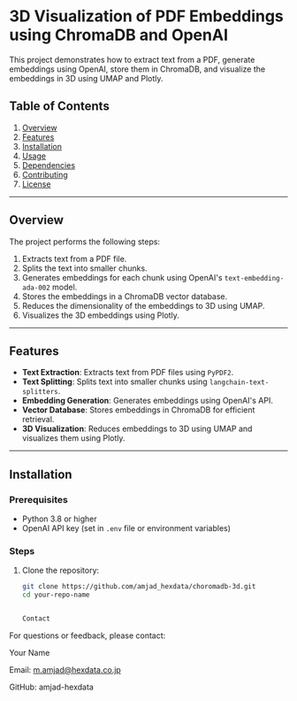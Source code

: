# 3D Visualization of PDF Embeddings using ChromaDB and OpenAI

This project demonstrates how to extract text from a PDF, generate embeddings using OpenAI, store them in ChromaDB, and visualize the embeddings in 3D using UMAP and Plotly.

## Table of Contents
1. [Overview](#overview)
2. [Features](#features)
3. [Installation](#installation)
4. [Usage](#usage)
5. [Dependencies](#dependencies)
6. [Contributing](#contributing)
7. [License](#license)

---

## Overview
The project performs the following steps:
1. Extracts text from a PDF file.
2. Splits the text into smaller chunks.
3. Generates embeddings for each chunk using OpenAI's `text-embedding-ada-002` model.
4. Stores the embeddings in a ChromaDB vector database.
5. Reduces the dimensionality of the embeddings to 3D using UMAP.
6. Visualizes the 3D embeddings using Plotly.

---

## Features
- **Text Extraction**: Extracts text from PDF files using `PyPDF2`.
- **Text Splitting**: Splits text into smaller chunks using `langchain-text-splitters`.
- **Embedding Generation**: Generates embeddings using OpenAI's API.
- **Vector Database**: Stores embeddings in ChromaDB for efficient retrieval.
- **3D Visualization**: Reduces embeddings to 3D using UMAP and visualizes them using Plotly.

---

## Installation

### Prerequisites
- Python 3.8 or higher
- OpenAI API key (set in `.env` file or environment variables)

### Steps
1. Clone the repository:
   ```bash
   git clone https://github.com/amjad_hexdata/choromadb-3d.git
   cd your-repo-name
   
   
   Contact
For questions or feedback, please contact:

Your Name

Email: m.amjad@hexdata.co.jp

GitHub: amjad-hexdata